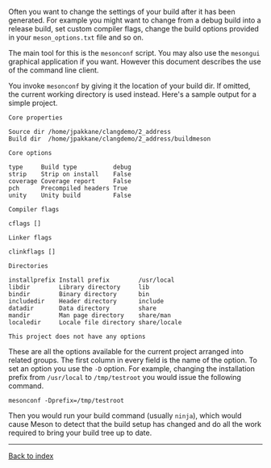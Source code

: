 Often you want to change the settings of your build after it has been generated. For example you might want to change from a debug build into a release build, set custom compiler flags, change the build options provided in your `meson_options.txt` file and so on.

The main tool for this is the `mesonconf` script. You may also use the `mesongui` graphical application if you want. However this document describes the use of the command line client.

You invoke `mesonconf` by giving it the location of your build dir. If omitted, the current working directory is used instead. Here's a sample output for a simple project.

    Core properties
    
    Source dir /home/jpakkane/clangdemo/2_address
    Build dir  /home/jpakkane/clangdemo/2_address/buildmeson
    
    Core options
    
    type     Build type          debug
    strip    Strip on install    False
    coverage Coverage report     False
    pch      Precompiled headers True
    unity    Unity build         False
    
    Compiler flags
    
    cflags []

    Linker flags
    
    clinkflags []
    
    Directories
    
    installprefix Install prefix        /usr/local
    libdir        Library directory     lib
    bindir        Binary directory      bin
    includedir    Header directory      include
    datadir       Data directory        share
    mandir        Man page directory    share/man
    localedir     Locale file directory share/locale
    
    This project does not have any options

These are all the options available for the current project arranged into related groups. The first column in every field is the name of the option. To set an option you use the `-D` option. For example, changing the installation prefix from `/usr/local` to `/tmp/testroot` you would issue the following command.

    mesonconf -Dprefix=/tmp/testroot

Then you would run your build command (usually `ninja`), which would cause Meson to detect that the build setup has changed and do all the work required to bring your build tree up to date.

---

[Back to index](Manual)
